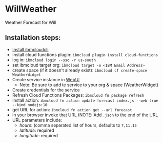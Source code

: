 # WillWeather
Weather Forecast for Will

## Installation steps:
 * [Install ibmcloudcli](https://console.bluemix.net/docs/cli/index.html#overview)
 * Install cloud functions plugin: `ibmcloud plugin install cloud-functions`
 * log in: `ibmcloud login --sso -r us-south`
 * set ibmcloud target org: `ibmcloud target -o <IBM Email Address>`
 * create space (if it doesn't already exist): `ibmcloud cf create-space WeatherWidget`
 * Create service instance in [WebUI](https://cloud.ibm.com/catalog/services/weather-company-data)
   * Note: Be sure to add te service to your org & space (WeatherWidget)
 * Create credentials for the service
 * Refresh Cloud Functions Packages: `ibmcloud fn package refresh`
 * Install action: `ibmcloud fn action update forecast index.js --web true --kind nodejs:10`
 * get URL for action: `ibmcloud fn action get --url forecast`
 * in your browser invoke that URL (NOTE: Add `.json` to the end of the URL
 * URL parameters include:
    * *hours*: (comma separated list of hours, defaults to `7,11,15`
    * *latitude*: required
    * *longitude*: required
